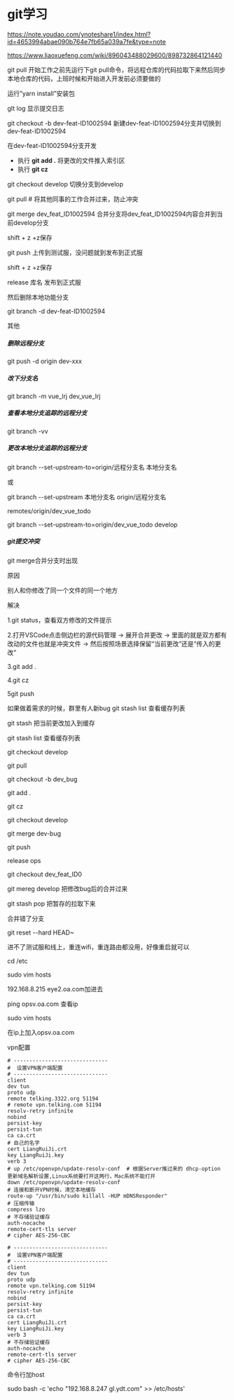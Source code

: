 # git学习

https://note.youdao.com/ynoteshare1/index.html?id=4653994abae090b764e7fb65a039a7fe&type=note

https://www.liaoxuefeng.com/wiki/896043488029600/898732864121440

git pull 开始工作之前先运行下git pull命令，将远程仓库的代码拉取下来然后同步本地仓库的代码，上班时候和开始进入开发前必须要做的

 运行”yarn install”安装包

gIt log  显示提交日志

git checkout -b dev-feat-ID1002594 新建dev-feat-ID1002594分支并切换到dev-feat-ID1002594 

在dev-feat-ID1002594分支开发

- 执行 **git add .** 将更改的文件推入索引区
- 执行 **git cz** 

git checkout develop  切换分支到develop

git pull # 将其他同事的工作合并过来，防止冲突

git merge dev_feat_ID1002594 合并分支将dev_feat_ID1002594内容合并到当前develop分支

shift + z +z保存

git push 上传到测试服，没问题就到发布到正式服

shift + z +z保存

release 库名 发布到正式服



然后删除本地功能分支

git branch -d dev-feat-ID1002594







其他

##### 删除远程分支

git push -d origin dev-xxx

##### 改下分支名

 git branch -m vue_lrj dev_vue_lrj

##### 查看本地分支追踪的远程分支

git branch -vv

##### 更改本地分支追踪的远程分支

git branch --set-upstream-to=origin/远程分支名 本地分支名

或

git branch --set-upstream 本地分支名 origin/远程分支名

  remotes/origin/dev_vue_todo

git branch --set-upstream-to=origin/dev_vue_todo develop

##### git提交冲突

git merge合并分支时出现

原因

别人和你修改了同一个文件的同一个地方

解决

1.git status，查看双方修改的文件提示

2.打开VSCode点击侧边栏的源代码管理 -> 展开合并更改 -> 里面的就是双方都有改动的文件也就是冲突文件 -> 然后按照场景选择保留“当前更改”还是“传入的更改”

 3.git add .

4.git cz

5git push



如果做着需求的时候，群里有人新bug
git stash list 查看缓存列表

git stash 把当前更改加入到缓存

 git stash list  查看缓存列表

git checkout develop

git pull 

git checkout -b dev_bug

git add .

git cz

git checkout develop

git merge dev-bug

git push

release ops

git checkout dev_feat_ID0



git mereg develop 把修改bug后的合并过来

git stash pop  把暂存的拉取下来





合并错了分支

git reset --hard HEAD~





进不了测试服和线上，重连wifi，重连路由都没用，好像重启就可以

cd /etc

sudo vim hosts

192.168.8.215 eye2.oa.com加进去



ping opsv.oa.com 查看ip

sudo vim hosts

在ip上加入opsv.oa.com



vpn配置

~~~
# ------------------------------
#  设置VPN客户端配置
# ------------------------------
client
dev tun
proto udp
remote telking.3322.org 51194
# remote vpn.telking.com 51194
resolv-retry infinite
nobind
persist-key
persist-tun
ca ca.crt
# 自己的名字
cert LiangRuiJi.crt 
key LiangRuiJi.key
verb 3
# up /etc/openvpn/update-resolv-conf  # 根据Server推过来的 dhcp-option 更新域名解析设置,Linux系统要打开这两行，Mac系统不能打开
down /etc/openvpn/update-resolv-conf
# 连接和断开VPN时候，清空本地缓存
route-up "/usr/bin/sudo killall -HUP mDNSResponder"
# 压缩传输
compress lzo
# 不存储验证缓存
auth-nocache
remote-cert-tls server
# cipher AES-256-CBC
~~~

~~~
# ------------------------------
#  设置VPN客户端配置
# ------------------------------
client
dev tun
proto udp
remote vpn.telking.com 51194
resolv-retry infinite
nobind
persist-key
persist-tun
ca ca.crt
cert LiangRuiJi.crt
key LiangRuiJi.key
verb 3
# 不存储验证缓存
auth-nocache
remote-cert-tls server
# cipher AES-256-CBC

~~~

命令行加host

sudo bash -c 'echo "192.168.8.247 gl.ydt.com" >> /etc/hosts'
